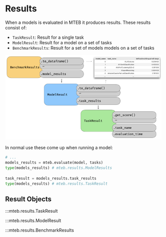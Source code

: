 # Results

When a models is evaluated in MTEB it produces results. These results consist of:

- `TaskResult`: Result for a single task
- `ModelResult`: Result for a model on a set of tasks 
- `BenchmarkResults`: Result for a set of models models on a set of tasks 

![](../images/visualizations/result_objects.png)

In normal use these come up when running a model:
```python
# ...
models_results = mteb.evaluate(model, tasks) 
type(models_results) # mteb.results.ModelResults

task_result = models_results.task_results
type(models_results) # mteb.results.TaskResult
```

## Result Objects

:::mteb.results.TaskResult

:::mteb.results.ModelResult

:::mteb.results.BenchmarkResults
